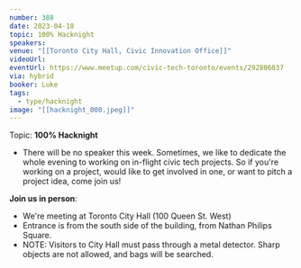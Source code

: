 ```yaml
---
number: 388
date: 2023-04-18
topic: 100% Hacknight
speakers: 
venue: "[[Toronto City Hall, Civic Innovation Office]]"
videoUrl: 
eventUrl: https://www.meetup.com/civic-tech-toronto/events/292806037
via: hybrid
booker: Luke
tags:
  - type/hacknight
image: "[[hacknight_000.jpeg]]"
---
```

Topic: **100% Hacknight**

* There will be no speaker this week. Sometimes, we like to dedicate the whole evening to working on in-flight civic tech projects. So if you're working on a project, would like to get involved in one, or want to pitch a project idea, come join us!

**Join us in person**:

* We're meeting at Toronto City Hall (100 Queen St. West)
* Entrance is from the south side of the building, from Nathan Philips Square.
* NOTE: Visitors to City Hall must pass through a metal detector. Sharp objects are not allowed, and bags will be searched.
